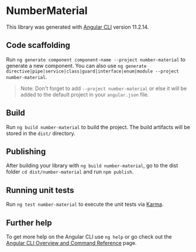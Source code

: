 # NumberMaterial

This library was generated with [Angular CLI](https://github.com/angular/angular-cli) version 11.2.14.

## Code scaffolding

Run `ng generate component component-name --project number-material` to generate a new component. You can also use `ng generate directive|pipe|service|class|guard|interface|enum|module --project number-material`.
> Note: Don't forget to add `--project number-material` or else it will be added to the default project in your `angular.json` file. 

## Build

Run `ng build number-material` to build the project. The build artifacts will be stored in the `dist/` directory.

## Publishing

After building your library with `ng build number-material`, go to the dist folder `cd dist/number-material` and run `npm publish`.

## Running unit tests

Run `ng test number-material` to execute the unit tests via [Karma](https://karma-runner.github.io).

## Further help

To get more help on the Angular CLI use `ng help` or go check out the [Angular CLI Overview and Command Reference](https://angular.io/cli) page.
